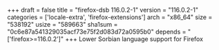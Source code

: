 +++
draft = false
title = "firefox-dsb 116.0.2-1"
version = "116.0.2-1"
categories = ['locale-extra', 'firefox-extensions']
arch = "x86_64"
size = "538192"
usize = "589663"
sha1sum = "0c6e87a541329035acf73e75f2d083d72a0595b0"
depends = "['firefox>=116.0.2']"
+++
Lower Sorbian language support for Firefox